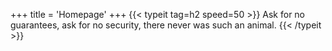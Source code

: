+++
title = 'Homepage'
+++
{{< typeit tag=h2 speed=50 >}} Ask for no guarantees, ask for no security, there never was such an animal. {{< /typeit >}}
